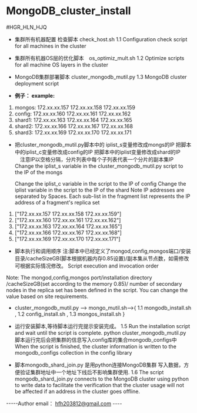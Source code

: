 # MongoDB_cluster_install
#HGR_HLN_HJQ
-  集群所有机器配置 检查脚本 check_host.sh 1.1 Configuration check script for all machines in the cluster

-  集群所有机器OS层的优化脚本　os_optimiz_mult.sh 1.2 Optimize scripts for all machine OS layers in the cluster

-  MongoDB集群部署脚本 cluster_mongodb_mutil.py 1.3 MongoDB cluster deployment script

- **例子： example:** 
1. mongos: 172.xx.xx.157 172.xx.xx.158 172.xx.xx.159
2. config: 172.xx.xx.160 172.xx.xx.161 172.xx.xx.162
3. shard1: 172.xx.xx.163 172.xx.xx.164 172.xx.xx.165 
4. shard2: 172.xx.xx.166 172.xx.xx.167 172.xx.xx.168 
5. shard3: 172.xx.xx.169 172.xx.xx.170 172.xx.xx.171
- 把cluster_mongodb_mutil.py脚本中的 iplist_s变量修改成mongs的IP
把脚本 中的iplist_c变量修改成config的IP
把脚本中的iplist变量修改成shard的IP
　注意IP以空格分隔，分片列表中每个子列表代表一个分片的副本集IP
Change the iplist_s variable in the cluster_mongodb_mutil.py script to the IP of the mongs

    Change the iplist_c variable in the script to the IP of config
                  Change the iplist variable in the script to the IP of the shard
                  Note IP addresses are separated by Spaces. Each sub-list in the fragment list represents the IP address of a fragment's replica set
1. ["172.xx.xx.157 172.xx.xx.158 172.xx.xx.159"] 
2. ["172.xx.xx.160 172.xx.xx.161 172.xx.xx.162"] 
3. ["172.xx.xx.163 172.xx.xx.164 172.xx.xx.165"] 
4. ["172.xx.xx.166 172.xx.xx.167 172.xx.xx.168"] 
5. ["172.xx.xx.169 172.xx.xx.170 172.xx.xx.171"] 
- 脚本执行和调用顺序 注:脚本中已经定义了mongod,config,mongos端口/安装目录/cacheSizeGB(脚本根据机器内存0.85设置)/副本集从节点数，如需修改可根据实际情况修改。 Script execution and invocation order

 Note: The mongod,config,mongos port/installation directory /cacheSizeGB(set according to the memory 0.85)/ number of secondary nodes in the replica set has been defined in the script. You can change the value based on site requirements.

- cluster_mongodb_mutil.py --> mongo_mutil.sh-->{ 1.1 mongodb_install.sh , 1.2 config_install.sh , 1.3 mongos_install.sh }

-  运行安装脚本,等待脚本运行完提示安装完成。 1.5 Run the installation script and wait until the script is complete. python cluster_mongodb_mutil.py 脚本运行完后会把集群的信息写入config库的集合mongodb_configs中 When the script is finished, the cluster information is written to the mongodb_configs collection in the config library


- 脚本mongodb_shard_join.py 是用python连接MongoDB集群 写入数据，方便验证集群地址中一个地址下线后不影响集群使用. 1.6 The script mongodb_shard_join.py connects to the MongoDB cluster using python to write data to facilitate the verification that the cluster usage will not be affected if an address in the cluster goes offline.

-----Author email： hfh203812@gmail.com ----
